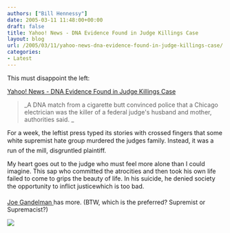 ```yaml
---
authors: ["Bill Hennessy"]
date: 2005-03-11 11:48:00+00:00
draft: false
title: Yahoo! News - DNA Evidence Found in Judge Killings Case
layout: blog
url: /2005/03/11/yahoo-news-dna-evidence-found-in-judge-killings-case/
categories:
- Latest
---
```


This must disappoint the left:




[Yahoo! News - DNA Evidence Found in Judge Killings Case](https://story.news.yahoo.com/news?tmpl=story&cid=519&ncid=718&e=1&u=/ap/20050311/ap_on_re_us/judge_bodies)




> 

> 
> _A DNA match from a cigarette butt convinced police that a Chicago electrician was the killer of a federal judge's husband and mother, authorities said. _
> 
> 




For a week, the leftist press typed its stories with crossed fingers that some white supremist hate group murdered the judges family. Instead, it was a run of the mill, disgruntled plaintiff.




My heart goes out to the judge who must feel more alone than I could imagine. This sap who committed the atrocities and then took his own life failed to come to grips the beauty of life. In his suicide, he denied society the opportunity to inflict justicewhich is too bad.




[Joe Gandelman ](https://www.themoderatevoice.com/posts/1110553383.shtml)has more. (BTW, which is the preferred? Supremist or Supremacist?)




![](https://blog.billhennessy.com/aggbug.aspx?PostID=1331)

